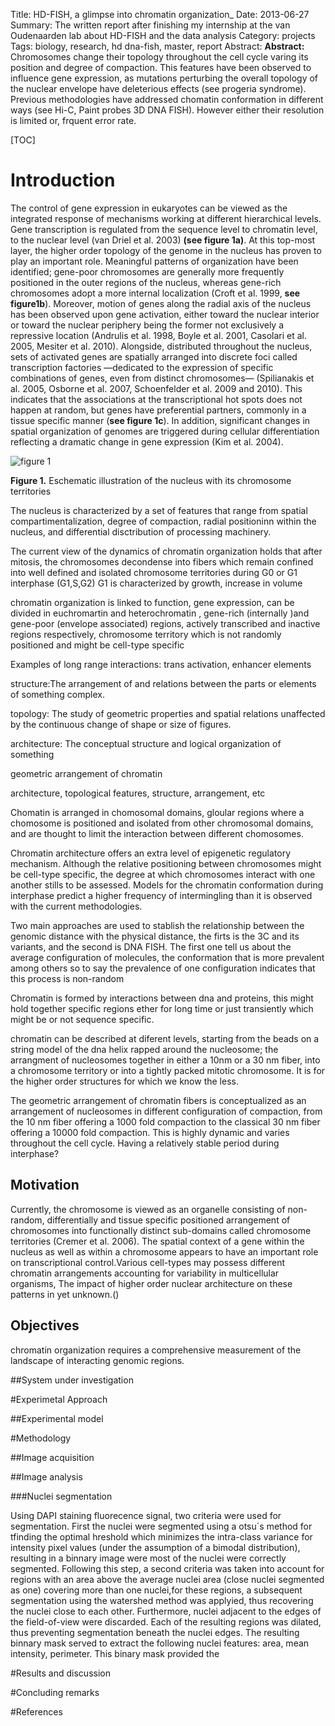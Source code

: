 Title: HD-FISH, a glimpse into chromatin organization_ 
Date: 2013-06-27
Summary: The written report after finishing my internship at the van Oudenaarden lab about HD-FISH and the data analysis
Category: projects
Tags: biology, research, hd dna-fish, master, report
Abstract: <strong>Abstract:</strong> Chromosomes change their  topology throughout the cell cycle varing its position and degree of compaction. This features have been observed to influence gene expression, as mutations perturbing the overall topology of the nuclear envelope have deleterious effects (see progeria syndrome). Previous methodologies have addressed chomatin conformation in different ways (see Hi-C, Paint probes 3D DNA FISH). However either their resolution is limited or, frquent error rate.

[TOC]

# Introduction

<!First we try to emphasize the idea of chromosome organization by connecting it to gene expression, hence to funciton>

The control of gene expression in eukaryotes can be viewed as the integrated response of mechanisms working at different hierarchical levels. Gene transcription is regulated from the sequence level to chromatin level, to the nuclear level (van Driel et al. 2003) **(see figure 1a)**. At this top-most layer, the higher order topology of the genome in the nucleus has proven to play an important role. Meaningful patterns of organization have been identified; gene-poor chromosomes are generally more frequently positioned in the outer regions of the nucleus, whereas gene-rich chromosomes adopt a more internal localization (Croft et al. 1999, **see figure1b**). Moreover, motion of genes along the radial axis of the nucleus has been observed upon gene activation, either toward the nuclear interior or toward the nuclear periphery being the former not exclusively a repressive location (Andrulis et al. 1998, Boyle et al. 2001, Casolari et al. 2005, Mesiter et al. 2010). Alongside, distributed throughout the nucleus, sets of activated genes are spatially arranged into discrete foci called transcription factories &mdash;dedicated to the expression of specific combinations of genes, even from distinct chromosomes&mdash; (Spilianakis et al. 2005, Osborne et al. 2007, Schoenfelder et al. 2009 and 2010). This indicates that the associations at the transcriptional hot spots does not happen at random, but genes have preferential partners, commonly in a tissue specific manner (**see figure 1c**). In addition, significant changes in spatial organization of genomes are triggered during cellular differentiation reflecting a dramatic change in gene expression (Kim et al. 2004).

![figure 1](/static/images/slides/chromatin-organization/slide1_2.png)
<p class="caption"><strong>Figure 1.</strong> Eschematic illustration of the nucleus with its chromosome territories</p> 

<!Once I make the point of the importance of chromatine organization, I start talking about how is it organized, from structure, topology to dynamics within the cell cycle and independently during interphase>

The nucleus is characterized by a set of features that range from spatial compartimentalization, degree of compaction, radial positioninn within the nucleus, and differential disctribution of processing machinery.

The current view of the dynamics of chromatin organization holds that after mitosis, the chromosomes decondense into fibers which remain confined into well defined and isolated chromosome territories during G0 or G1 interphase (G1,S,G2) G1 is characterized by growth, increase in volume

chromatin organization is linked to function, gene expression, can be divided in euchromartin and heterochromatin , gene-rich (internally )and gene-poor (envelope associated) regions, actively transcribed and inactive regions respectively, chromosome territory which is not randomly positioned and might be cell-type specific

Examples of long range interactions: trans activation, enhancer elements

structure:The arrangement of and relations between the parts or elements of something complex.

topology: The study of geometric properties and spatial relations unaffected by the continuous change of shape or size of figures.

architecture: The conceptual structure and logical organization of something

geometric arrangement of chromatin

architecture, topological features, structure, arrangement, etc

Chomatin is arranged in chomosomal domains, gloular regions where a chomosome is positioned and isolated from other chromosomal domains, and are thought to limit the interaction between different chomosomes.

Chromatin architecture offers an extra level of epigenetic regulatory mechanism.
Although the relative positioning between chromosomes might be cell-type specific, the degree at which chromosomes interact with one another stills to be assessed. Models for the chromatin conformation during interphase predict a higher frequency of intermingling than it is observed with the current methodologies. 

<!After talking about the chromatin structure I would start talking about the current methods to study it, a brief intro to C3 and DNA FISH>

Two main approaches are used to stablish the relationship between the genomic distance with the physical distance, the firts is the 3C and its variants, and the second is DNA FISH. The first one tell us about the average configuration of molecules, the conformation that is more prevalent among others so to say the prevalence of one configuration indicates that this process is non-random

Chromatin is formed by interactions between dna and proteins, this might hold together specific regions ether for long time or just transiently which might be or not sequence specific.

<!then I will introduce a bit of the polymer models to approach and answer physical properties of chromatin structure>

chromatin can be described at diferent levels, starting from the beads on a string model of the dna helix rapped around the nucleosome; the arrangment of nucleosomes together in either a 10nm or a 30 nm fiber, into a chromosome territory or into a tightly packed mitotic chromosome. It is for the higher order structures for which we know the less.

The geometric arrangement of chromatin fibers is conceptualized as an arrangement of nucleosomes in different configuration of compaction, from the 10 nm fiber offering a 1000 fold compaction to the classical 30 nm fiber offering a 10000 fold compaction. This is highly dynamic and varies throughout the cell cycle. Having a relatively stable period during interphase?

<!Then i will finish with a summary, sort of a motivation >

## Motivation

Currently, the chromosome is viewed as an organelle consisting of non-random, differentially and tissue specific positioned arrangement of chromosomes into functionally distinct sub-domains called chromosome territories (Cremer et al. 2006). The spatial context of a gene within the nucleus as well as within a chromosome appears to have an important role on transcriptional control.Various cell-types may possess different chromatin arrangements accounting for variability in multicellular organisms, The impact of higher order nuclear architecture on these patterns in yet unknown.()

<!Finishing with the especific objectives.>

## Objectives

chromatin organization requires a comprehensive measurement of the landscape of interacting genomic regions.

##System under investigation

#Experimetal Approach

##Experimental model 

#Methodology

##Image acquisition

##Image analysis

###Nuclei segmentation

Using DAPI staining fluorecence signal, two criteria were used for segmentation. First the nuclei were segmented using a otsu´s method for tfinding the optimal hreshold which minimizes the intra-class variance for intensity pixel values (under the assumption of a bimodal distribution), resulting in a binnary image were most of the nuclei were correctly segmented. Following this step, a second  criteria was taken into account for regions with an area above the average nuclei area (close nuclei segmented as one) covering more than one nuclei,for these regions, a subsequent segmentation using the watershed method was applyied, thus recovering the nuclei close to each other. Furthermore, nuclei adjacent to the edges of the field-of-view were discarded. Each of the resulting regions was dilated, thus preventing segmentation beneath the nuclei edges. The resulting binnary mask served to extract the following nuclei features: area, mean intensity, perimeter. This binary mask provided the 

#Results and discussion

#Concluding remarks

#References


